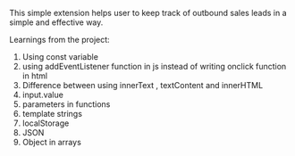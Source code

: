This simple extension helps user to keep track of outbound sales leads in a simple and effective way.

Learnings from the project:
1. Using const variable
2. using addEventListener function in js instead of writing onclick function in html
3. Difference between using innerText , textContent and innerHTML 
4. input.value
5. parameters in functions
6. template strings
7. localStorage
8. JSON 
9. Object in arrays
